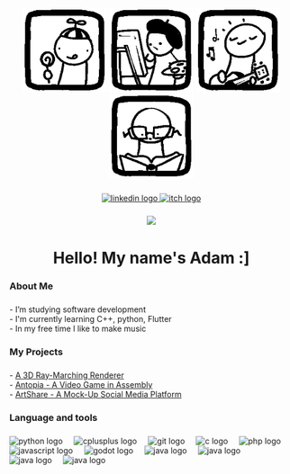 <div align="center">
  <img height="150" src="media/silly.png"  />
  <img height="150" src="media/art.png"  />
  <img height="150" src="media/do.png"  />
  <img height="150" src="media/edu.png"  />
</div>

###

<div align="center">
  <a href="https://www.linkedin.com/in/adam-noonan-93838020b/" target="_blank">
    <img src="https://img.shields.io/static/v1?message=LinkedIn&logo=linkedin&label=&color=0077B5&logoColor=white&labelColor=&style=for-the-badge" height="25" alt="linkedin logo"  />
  </a>
  <a href="https://floppaman.itch.io/" target="_blank">
    <img src="https://img.shields.io/static/v1?message=itch.io&logo=itch&label=&color=000000&logoColor=white&labelColor=&style=for-the-badge" height="25" alt="itch logo"  />
  </a>
</div>

###

<div align="center">
  <img src="https://visitor-badge.laobi.icu/badge?page_id=FloppaDev4000.FloppaDev4000&"  />
</div>

###

<h1 align="center">Hello! My name's Adam :]</h1>

###

<h3 align="left">About Me</h3>

###

<p align="left">- I’m studying software development<br>- I'm currently learning C++, python, Flutter<br>- In my free time I like to make music</p>

###

<h3 align="left">My Projects</h3>

###

<p align="left">
  - <a href="https://github.com/FloppaDev4000/RayMarcher3d">A 3D Ray-Marching Renderer</a><br>
  - <a href="https://github.com/FloppaDev4000/Games-Fleadh-2025">Antopia - A Video Game in Assembly</a><br>
  - <a href="https://github.com/FloppaDev4000/artShare">ArtShare - A Mock-Up Social Media Platform</a>
</p>

###

<h3 align="left">Language and tools</h3>

###

<div align="left">
  <img src="https://cdn.jsdelivr.net/gh/devicons/devicon/icons/python/python-original.svg" height="40" alt="python logo"  />
  <img width="12" />
  <img src="https://cdn.jsdelivr.net/gh/devicons/devicon/icons/cplusplus/cplusplus-original.svg" height="40" alt="cplusplus logo"  />
  <img width="12" />
  <img src="https://cdn.jsdelivr.net/gh/devicons/devicon/icons/git/git-original.svg" height="40" alt="git logo"  />
  <img width="12" />
  <img src="https://cdn.jsdelivr.net/gh/devicons/devicon/icons/c/c-original.svg" height="40" alt="c logo"  />
  <img width="12" />
  <img src="https://cdn.jsdelivr.net/gh/devicons/devicon/icons/php/php-original.svg" height="40" alt="php logo"  />
  <img width="12" />
  <img src="https://cdn.jsdelivr.net/gh/devicons/devicon/icons/javascript/javascript-original.svg" height="40" alt="javascript logo"  />
  <img width="12" />
  <img src="https://cdn.jsdelivr.net/gh/devicons/devicon/icons/godot/godot-original.svg" height="40" alt="godot logo"  />
  <img width="12" />
  <img src="https://cdn.jsdelivr.net/gh/devicons/devicon/icons/java/java-original.svg" height="40" alt="java logo"  />
  <img width="12" />
  <img src="https://cdn.jsdelivr.net/gh/devicons/devicon@latest/icons/photoshop/photoshop-original.svg" height="40" alt="java logo"  />
  <img width="12" />
  <img src="https://cdn.jsdelivr.net/gh/devicons/devicon@latest/icons/mariadb/mariadb-original-wordmark.svg" height="40" alt="java logo"  />
  <img width="12" />
  <img src="https://cdn.jsdelivr.net/gh/devicons/devicon@latest/icons/bash/bash-original.svg" height="40" alt="java logo"  />

  
  

  
</div>

